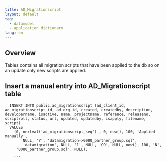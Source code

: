 ```yaml
---
title: AD_Migrationscript
layout: default
tag: 
  - datamodel
  - application dictionary
lang: en
---
```

## Overview

Tables contains all migration scripts that have been applied to the db so on an update only new scripts are applied.



## Insert a manual entry into  AD_Migrationscript table 

```
  INSERT INTO public.ad_migrationscript (ad_client_id, ad_migrationscript_id, ad_org_id, created, createdby, description, developername, isactive, name, projectname, reference, releaseno, scriptroll, status, url, updated, updatedby, isapply, filename, script)
  VALUES
    (0, nextval('ad_migrationscript_seq') , 0, now(), 100, 'Applied manually',
        NULL, 'Y', 'datamigration->0080_partner_group.sql',
        'datamigration', NULL, '1', NULL, 'CO', NULL, now(), 100, 'N',
     '0080_partner_group.sql', NULL);
	  
	```

